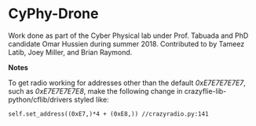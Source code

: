 # CyPhy-Drone

Work done as part of the Cyber Physical lab under Prof. Tabuada and PhD candidate Omar Hussien during summer 2018. Contributed to by Tameez Latib, Joey Miller, and Brian Raymond.

**Notes**

To get radio working for addresses other than the default *0xE7E7E7E7E7*, such as *0xE7E7E7E7E8*, make the following change in crazyflie-lib-python/cflib/drivers styled like:

    self.set_address((0xE7,)*4 + (0xE8,)) //crazyradio.py:141

